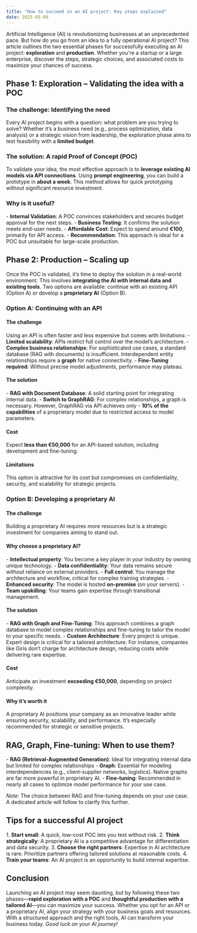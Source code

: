 ```yaml
---
title: "How to succeed in an AI project: Key steps explained"
date: 2025-05-09
---
```

Artificial Intelligence (AI) is revolutionizing businesses at an unprecedented pace. But how do you go from an idea to a fully operational AI project? This article outlines the two essential phases for successfully executing an AI project: <strong>exploration</strong> and <strong>production</strong>. Whether you're a startup or a large enterprise, discover the steps, strategic choices, and associated costs to maximize your chances of success.

  <h2>Phase 1: Exploration – Validating the idea with a POC</h2>

  <h3>The challenge: Identifying the need</h3>
Every AI project begins with a question: what problem are you trying to solve? Whether it’s a business need (e.g., process optimization, data analysis) or a strategic vision from leadership, the exploration phase aims to test feasibility with a <strong>limited budget</strong>.

  <h3>The solution: A rapid Proof of Concept (POC)</h3>
To validate your idea, the most effective approach is to <strong>leverage existing AI models via API connections</strong>. Using <strong>prompt engineering</strong>, you can build a prototype in <strong>about a week</strong>. This method allows for quick prototyping without significant resource investment.

  <h3>Why is it useful?</h3>
- <strong>Internal Validation</strong>: A POC convinces stakeholders and secures budget approval for the next steps.
- <strong>Business Testing</strong>: It confirms the solution meets end-user needs.
- <strong>Affordable Cost</strong>: Expect to spend around <strong>€100</strong>, primarily for API access.
- <strong>Recommendation</strong>: This approach is ideal for a POC but unsuitable for large-scale production.

  <h2>Phase 2: Production – Scaling up</h2>
Once the POC is validated, it’s time to deploy the solution in a real-world environment. This involves <strong>integrating the AI with internal data and existing tools</strong>. Two options are available: continue with an existing API (Option A) or develop a <strong>proprietary AI</strong> (Option B).

  <h3>Option A: Continuing with an API</h3>
    <h4>The challenge</h4>
Using an API is often faster and less expensive but comes with limitations:
- <strong>Limited scalability</strong>: APIs restrict full control over the model’s architecture.
- <strong>Complex business relationships</strong>: For sophisticated use cases, a standard database (RAG with documents) is insufficient. Interdependent entity relationships require a <strong>graph</strong> for native connectivity.
- <strong>Fine-Tuning required</strong>: Without precise model adjustments, performance may plateau.

  <h4>The solution</h4>
- <strong>RAG with Document Database</strong>: A solid starting point for integrating internal data.
- <strong>Switch to GraphRAG</strong>: For complex relationships, a graph is necessary. However, GraphRAG via API achieves only
- <strong>10% of the capabilities</strong> of a proprietary model due to restricted access to model parameters.

  <h4>Cost</h4>
Expect <strong>less than €50,000</strong> for an API-based solution, including development and fine-tuning.

  <h4>Limitations</h4>
This option is attractive for its cost but compromises on confidentiality, security, and scalability for strategic projects.

  <h3>Option B: Developing a proprietary AI</h3>
    <h4>The challenge</h4>
Building a proprietary AI requires more resources but is a strategic investment for companies aiming to stand out.

  <h4>Why choose a proprietary AI?</h4>
- <strong>Intellectual property</strong>: You become a key player in your industry by owning unique technology.
- <strong>Data confidentiality</strong>: Your data remains secure without reliance on external providers.
- <strong>Full control</strong>: You manage the architecture and workflow, critical for complex training strategies.
- <strong>Enhanced security</strong>: The model is hosted <strong>on-premise</strong> (on your servers).
- <strong>Team upskilling</strong>: Your teams gain expertise through transitional management.

  <h4>The solution</h4>
- <strong>RAG with Graph and Fine-Tuning</strong>: This approach combines a graph database to model complex relationships and fine-tuning to tailor the model to your specific needs.
- <strong>Custom Architecture</strong>: Every project is unique. Expert design is critical for a tailored architecture. For instance, companies like Giris don’t charge for architecture design, reducing costs while delivering rare expertise.

  <h4>Cost</h4>
Anticipate an investment <strong>exceeding €50,000</strong>, depending on project complexity.

  <h4>Why it’s worth it</h4>
A proprietary AI positions your company as an innovative leader while ensuring security, scalability, and performance. It’s especially recommended for strategic or sensitive projects.

  <h2>RAG, Graph, Fine-tuning: When to use them?</h2>
- <strong>RAG (Retrieval-Augmented Generation)</strong>: Ideal for integrating internal data but limited for complex relationships
- <strong>Graph</strong>: Essential for modeling interdependencies (e.g., client-supplier networks, logistics). Native graphs are far more powerful in proprietary AI.
- <strong>Fine-tuning</strong>: Recommended in nearly all cases to optimize model performance for your use case.

<em>Note</em>: The choice between RAG and fine-tuning depends on your use case. A dedicated article will follow to clarify this further.

  <h2>Tips for a successful AI project</h2>
1. <strong>Start small</strong>: A quick, low-cost POC lets you test without risk.
2. <strong>Think strategically</strong>: A proprietary AI is a competitive advantage for differentiation and data security.
3. <strong>Choose the right partners</strong>: Expertise in AI architecture is rare. Prioritize partners offering tailored solutions at reasonable costs.
4. <strong>Train your teams</strong>: An AI project is an opportunity to build internal expertise.

  <h2>Conclusion</h2>
Launching an AI project may seem daunting, but by following these two phases—<strong>rapid exploration with a POC</strong> and <strong>thoughtful production with a tailored AI</strong>—you can maximize your success. Whether you opt for an API or a proprietary AI, align your strategy with your business goals and resources. With a structured approach and the right tools, AI can transform your business today.
<em>Good luck on your AI journey!</em>
